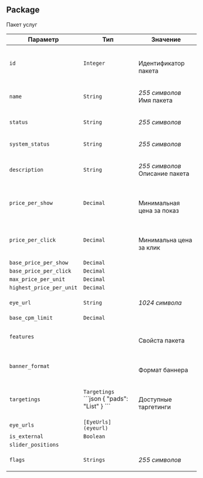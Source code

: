 
## Package

Пакет услуг

<table>
    <thead>
        <tr><th>Параметр</th><th>Тип</th><th>Значение</th></tr>
    </thead>
    <tbody>
        <tr>
            <td><code>id</code></td>
            <td><code>Integer</code></td>
            <td><p><br />Идентификатор пакета</p></td>
        </tr><tr>
            <td><code>name</code></td>
            <td><code>String</code></td>
            <td><p><em>255 символов</em> <br />Имя пакета</p></td>
        </tr><tr>
            <td><code>status</code></td>
            <td><code>String</code></td>
            <td><p><em>255 символов</em> </p></td>
        </tr><tr>
            <td><code>system_status</code></td>
            <td><code>String</code></td>
            <td><p><em>255 символов</em> </p></td>
        </tr><tr>
            <td><code>description</code></td>
            <td><code>String</code></td>
            <td><p><em>255 символов</em> <br />Описание пакета</p></td>
        </tr><tr>
            <td><code>price_per_show</code></td>
            <td><code>Decimal</code></td>
            <td><p><br />Минимальная цена за показ</p></td>
        </tr><tr>
            <td><code>price_per_click</code></td>
            <td><code>Decimal</code></td>
            <td><p><br />Минимальна цена за клик</p></td>
        </tr><tr>
            <td><code>base_price_per_show</code></td>
            <td><code>Decimal</code></td>
            <td></td>
        </tr><tr>
            <td><code>base_price_per_click</code></td>
            <td><code>Decimal</code></td>
            <td></td>
        </tr><tr>
            <td><code>max_price_per_unit</code></td>
            <td><code>Decimal</code></td>
            <td></td>
        </tr><tr>
            <td><code>highest_price_per_unit</code></td>
            <td><code>Decimal</code></td>
            <td></td>
        </tr><tr>
            <td><code>eye_url</code></td>
            <td><code>String</code></td>
            <td><p><em>1024 символа</em> </p></td>
        </tr><tr>
            <td><code>base_cpm_limit</code></td>
            <td><code>Decimal</code></td>
            <td></td>
        </tr><tr>
            <td><code>features</code></td>
            <td><code></code></td>
            <td><p><br />Свойста пакета</p></td>
        </tr><tr>
            <td><code>banner_format</code></td>
            <td><code></code></td>
            <td><p><br />Формат баннера</p></td>
        </tr><tr>
            <td><code>targetings</code></td>
            <td><code></code><code>Targetings</code>
```json
{
  "pads": "List"
}
```
</td>
            <td><p><br />Доступные таргетинги</p></td>
        </tr><tr>
            <td><code>eye_urls</code></td>
            <td><code>[EyeUrls](eyeurl)</code></td>
            <td></td>
        </tr><tr>
            <td><code>is_external</code></td>
            <td><code>Boolean</code></td>
            <td></td>
        </tr><tr>
            <td><code>slider_positions</code></td>
            <td><code></code></td>
            <td></td>
        </tr><tr>
            <td><code>flags</code></td>
            <td><code>Strings</code></td>
            <td><p><em>255 символов</em> </p></td>
        </tr>
    </tbody>
</table>